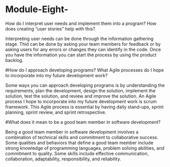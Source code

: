 # Module-Eight-

How do I interpret user needs and implement them into a program? How does creating “user stories” help with this?

Interpreting user needs can be done through the information gathering stage. Thid can be done by asking your team members for feedback or by asking users for any errors or changes they can identify in the code. Once you have the information you can start the process by using the product backlog. 

#How do I approach developing programs? What Agile processes do I hope to incorporate into my future development work?

Some ways you can approach developing programs is by understanding the requirements, plan the development, design the solution, implement the solution, test the solution, and review and improve the solution. An Agile process I hope to incorporate into my future development work is scrum framework. This Agile process is essential by having daily stand-ups, sprint planning, sprint review, and sprint retrospective. 

 #What does it mean to be a good team member in software development?

Being a good team member in software development involves a combination of technical skills and commitment to collaborative success. Some qualities and behaviors that define a good team member include strong knowledge of programming languages, problem solving abilities, and commitment to quality. Some skills include effective communication, collaboration, adaptability, responsibility, and reliability. 
